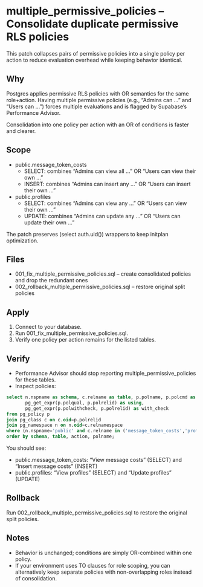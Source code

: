 # multiple_permissive_policies – Consolidate duplicate permissive RLS policies

This patch collapses pairs of permissive policies into a single policy per action to reduce evaluation overhead while keeping behavior identical.

## Why

Postgres applies permissive RLS policies with OR semantics for the same role+action. Having multiple permissive policies (e.g., “Admins can …” and “Users can …”) forces multiple evaluations and is flagged by Supabase’s Performance Advisor.

Consolidation into one policy per action with an OR of conditions is faster and clearer.

## Scope

- public.message_token_costs
  - SELECT: combines “Admins can view all …” OR “Users can view their own …”
  - INSERT: combines “Admins can insert any …” OR “Users can insert their own …”
- public.profiles
  - SELECT: combines “Admins can view any …” OR “Users can view their own …”
  - UPDATE: combines “Admins can update any …” OR “Users can update their own …”

The patch preserves (select auth.uid()) wrappers to keep initplan optimization.

## Files

- 001_fix_multiple_permissive_policies.sql – create consolidated policies and drop the redundant ones
- 002_rollback_multiple_permissive_policies.sql – restore original split policies

## Apply

1. Connect to your database.
2. Run 001_fix_multiple_permissive_policies.sql.
3. Verify one policy per action remains for the listed tables.

## Verify

- Performance Advisor should stop reporting multiple_permissive_policies for these tables.
- Inspect policies:

```sql
select n.nspname as schema, c.relname as table, p.polname, p.polcmd as action,
       pg_get_expr(p.polqual, p.polrelid) as using,
       pg_get_expr(p.polwithcheck, p.polrelid) as with_check
from pg_policy p
join pg_class c on c.oid=p.polrelid
join pg_namespace n on n.oid=c.relnamespace
where (n.nspname='public' and c.relname in ('message_token_costs','profiles'))
order by schema, table, action, polname;
```

You should see:

- public.message_token_costs: “View message costs” (SELECT) and “Insert message costs” (INSERT)
- public.profiles: “View profiles” (SELECT) and “Update profiles” (UPDATE)

## Rollback

Run 002_rollback_multiple_permissive_policies.sql to restore the original split policies.

## Notes

- Behavior is unchanged; conditions are simply OR-combined within one policy.
- If your environment uses TO clauses for role scoping, you can alternatively keep separate policies with non-overlapping roles instead of consolidation.
